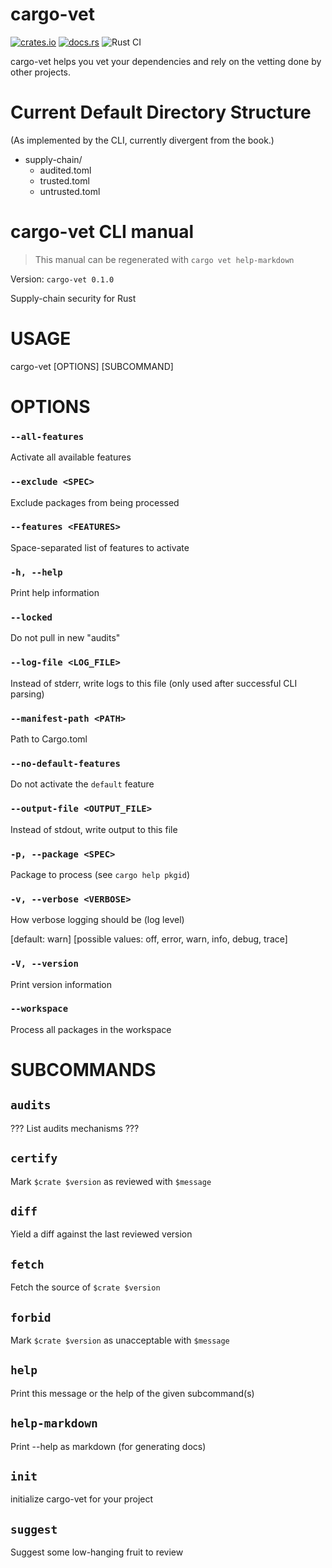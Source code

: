 # cargo-vet

[![crates.io](https://img.shields.io/crates/v/cargo-vet.svg)](https://crates.io/crates/cargo-vet)
[![docs.rs](https://docs.rs/cargo-vet/badge.svg)](https://docs.rs/cargo-vet)
![Rust CI](https://github.com/bholley/cargo-vet/workflows/Rust%20CI/badge.svg?branch=master)

cargo-vet helps you vet your dependencies and rely on the vetting done by other projects.



# Current Default Directory Structure

(As implemented by the CLI, currently divergent from the book.)

* supply-chain/
  * audited.toml
  * trusted.toml
  * untrusted.toml





# cargo-vet CLI manual

> This manual can be regenerated with `cargo vet help-markdown`

Version: `cargo-vet 0.1.0`

Supply-chain security for Rust

# USAGE
cargo-vet [OPTIONS] [SUBCOMMAND]

# OPTIONS
### `--all-features`
Activate all available features

### `--exclude <SPEC>`
Exclude packages from being processed

### `--features <FEATURES>`
Space-separated list of features to activate

### `-h, --help`
Print help information

### `--locked`
Do not pull in new "audits"

### `--log-file <LOG_FILE>`
Instead of stderr, write logs to this file (only used after successful CLI parsing)

### `--manifest-path <PATH>`
Path to Cargo.toml

### `--no-default-features`
Do not activate the `default` feature

### `--output-file <OUTPUT_FILE>`
Instead of stdout, write output to this file

### `-p, --package <SPEC>`
Package to process (see `cargo help pkgid`)

### `-v, --verbose <VERBOSE>`
How verbose logging should be (log level)

\[default: warn]
\[possible values: off, error, warn, info, debug, trace]

### `-V, --version`
Print version information

### `--workspace`
Process all packages in the workspace

# SUBCOMMANDS

## `audits`
??? List audits mechanisms ???

## `certify`
Mark `$crate $version` as reviewed with `$message`

## `diff`
Yield a diff against the last reviewed version

## `fetch`
Fetch the source of `$crate $version`

## `forbid`
Mark `$crate $version` as unacceptable with `$message`

## `help`
Print this message or the help of the given subcommand(s)

## `help-markdown`
Print --help as markdown (for generating docs)

## `init`
initialize cargo-vet for your project

## `suggest`
Suggest some low-hanging fruit to review



